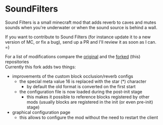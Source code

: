 # SoundFilters
Sound Filters is a small minecraft mod that adds reverb to caves and mutes sounds when you're underwater or when the sound source is behind a wall.

If you want to contribute to Sound Filters (for instance update it to a new version of MC, or fix a bug), send up a PR and I'll review it as soon as I can. =)

For a list of modifications compare the [original](https://github.com/Tmtravlr/SoundFilters/tree/1.12) and the [forked](https://github.com/PatrickHechler/SoundFilters) (this) repositories    
Currently this fork adds two things:
+ improvements of the custom block occlusion/reverb configs
    + the special meta value 16 is replaced with the star (*) character
        + by default the old format is converted on the first start
    + the configuration file is now loaded during the post-init stage
        + this makes it possible to reference blocks registered by other mods (usually blocks are registered in the init (or even pre-init) stage)
+ graphical configuration page
    + this allows to configure the mod without the need to restart the client

